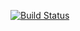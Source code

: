 [![Build Status](https://travis-ci.org/nikialeksey/imeerk.svg?branch=master)](https://travis-ci.org/nikialeksey/imeerk)
